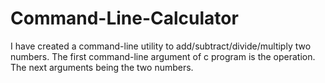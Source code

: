 # Command-Line-Calculator
I have created a command-line utility to add/subtract/divide/multiply two numbers. The first command-line argument of c program is the operation. The next arguments being the two numbers.
